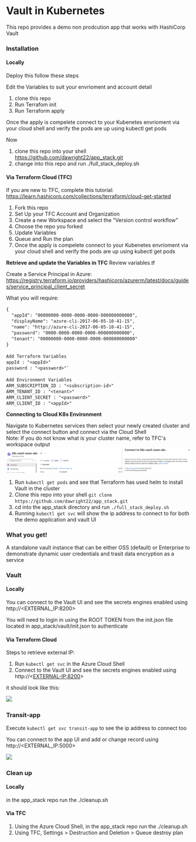 # Vault in Kubernetes

This repo provides a demo non prodcution app that works with HashiCorp Vault 

### Installation 
#### Locally
Deploy this follow these steps

Edit the Variables to suit your envrioment and account detail

1. clone this repo
2. Run Terrafom init
3. Run Terraform apply 

Once the apply is compelete connect to your Kubenetes envrioment via your cloud shell and verify the pods are up using kubectl get pods

Now

1. clone this repo into your shell https://github.com/dawright22/app_stack.git
2. change into this repo and run ./full_stack_deploy.sh </br>

#### Via Terraform Cloud (TFC)
If you are new to TFC, complete this tutorial: https://learn.hashicorp.com/collections/terraform/cloud-get-started

1. Fork this repo
2. Set Up your TFC Account and Organization
3. Create a new Workspace and select the "Version control workflow" 
4. Choose the repo you forked
5. Update Variables
6. Queue and Run the plan
7. Once the apply is compelete connect to your Kubenetes envrioment via your cloud shell and verify the pods are up using kubectl get pods </br>

**Retrieve and update the Variables in TFC**
Review variables.tf

Create a Service Principal in Azure: https://registry.terraform.io/providers/hashicorp/azurerm/latest/docs/guides/service_principal_client_secret

What you will require:</br>
```
{
  "appId": "00000000-0000-0000-0000-000000000000",
  "displayName": "azure-cli-2017-06-05-10-41-15",
  "name": "http://azure-cli-2017-06-05-10-41-15",
  "password": "0000-0000-0000-0000-000000000000",
  "tenant": "00000000-0000-0000-0000-000000000000"
}

Add Terraform Variables 
appId : "<appId>"
password : "<password>"`

Add Environment Variables
ARM_SUBSCRIPTION_ID : "<subscription-id>"
ARM_TENANT_ID : "<tenant>"
ARM_CLIENT_SECRET : "<password>"
ARM_CLIENT_ID : "<appId>"
```

**Connecting to Cloud K8s Environment**

Navigate to Kubernetes services then select your newly created cluster and select the connect button and connect via the Cloud Shell</br>
Note: If you do not know what is your cluster name, refer to TFC's workspace output
![](/images/az-k8s-connect.png)

1. Run `kubectl get pods` and see that Terraform has used helm to install Vault in the cluster
2. Clone this repo into your shell `git clone https://github.com/dawright22/app_stack.git`
3. cd into the app_stack directory and run `./full_stack_deploy.sh` </br>
4. Running `kubectl get svc` will show the ip address to connect to for both the demo application and vault UI

### What you get!
A standalone vault instance that can be either OSS (default) or Enterprise to demonstrate dynamic user credentials and trasit data encryption as a service 

### Vault

#### Locally
You can connect to the Vault UI and see the secrets engines enabled using http://<EXTERNAL_IP:8200>

You will need to login in using the ROOT TOKEN from the init.json file located in app_stack/vault/init.json to authenticate

#### Via Terraform Cloud

Steps to retrieve external IP:
1. Run `kubectl get svc` in the Azure Cloud Shell
2. Connect to the Vault UI and see the secrets engines enabled using http://<<EXTERNAL-IP:8200>>

it should look like this:

![](/images/vault.png)

### Transit-app

Execute `kubectl get svc transit-app` to see the ip address to connect too

You can connect to the app UI and add or change record using http://<EXTERNAL_IP:5000>

![](/images/tranist-app.png)


### Clean up

#### Locally
in the app_stack repo run the ./cleanup.sh

#### Via TFC
1. Using the Azure Cloud Shell, in the app_stack repo run the ./cleanup.sh
2. Using TFC, Settings > Destruction and Deletion > Queue destroy plan



